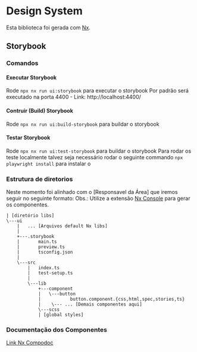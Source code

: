 # Design System

Esta biblioteca foi gerada com [Nx](https://nx.dev).

## Storybook


### Comandos

#### Executar Storybook
Rode `npx nx run ui:storybook` para executar o storybook
Por padrão será executado na porta 4400 - Link: http://localhost:4400/

#### Contruir (Build) Storybook
Rode `npx nx run ui:build-storybook` para buildar o storybook

#### Testar Storybook
Rode `npx nx run ui:test-storybook` para buildar o storybook
Para rodar os teste localmente talvez seja necessário rodar o seguinte commando `npx playwright install` para instalar o 


### Estrutura de diretorios

Neste momento foi alinhado com o [Responsavel da Área] que iremos seguir no seguinte formato:
Obs.: Utilize a extensão [Nx Console](https://marketplace.visualstudio.com/items?itemName=nrwl.angular-console) para gerar os componentes.

```
| [diretório libs]
\---ui
    |   ... [Arquivos default Nx libs]
    |
    +---.storybook
    |       main.ts
    |       preview.ts
    |       tsconfig.json
    |
    \---src
        |   index.ts
        |   test-setup.ts
        |
        \---lib
            +---component
            |   \---button
            |           button.component.{css,html,spec,stories,ts}
            |    \--- ... [Demais componentes aqui]
            \---scss
            | [global styles]
```
### Documentação dos Componentes
[Link Nx Compodoc](https://nx.dev/recipes/storybook/angular-storybook-compodoc)


